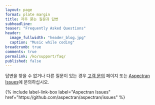 ```yaml
---
layout: page
format: plate margin
title: 자주 묻는 질문과 답변
subheadline:
teaser: "Frequently Asked Questions"
header:
  image_fullwidth: "header_blog.jpg"
  caption: "Music while coding"
breadcrumb: true
comments: true
permalink: /ko/support/faq/
published: false
---
```


<div class="callout info radius">
  <p>답변을 찾을 수 없거나 다른 질문이 있는 경우 <a href="/support/contact/">고객 문의</a> 페이지 또는 <a href="https://github.com/aspectran/aspectran/issues">Aspectran Issues</a>에 문의하십시오.</p>
  {% include label-link-box label="Aspectran Issues" href="https://github.com/aspectran/aspectran/issues" %}
</div>
